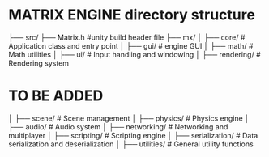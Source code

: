 # MATRIX ENGINE directory structure
├── src/
├── Matrix.h            #unity build header file
├── mx/
│   ├── core/           # Application class and entry point
│   ├── gui/            # engine GUI 
│   ├── math/           # Math utilities
│   ├── ui/             # Input handling and windowing
│   ├── rendering/      # Rendering system
# TO BE ADDED
│   ├── scene/          # Scene management
│   ├── physics/        # Physics engine
│   ├── audio/          # Audio system
│   ├── networking/     # Networking and multiplayer
│   ├── scripting/      # Scripting engine
│   ├── serialization/   # Data serialization and deserialization
│   ├── utilities/      # General utility functions